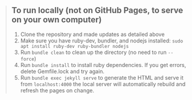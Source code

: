 > ## To run locally (not on GitHub Pages, to serve on your own computer)
>
> 1. Clone the repository and made updates as detailed above
> 1. Make sure you have ruby-dev, bundler, and nodejs installed: `sudo apt install ruby-dev ruby-bundler nodejs`
> 1. Run `bundle clean` to clean up the directory (no need to run `--force`)
> 1. Run `bundle install` to install ruby dependencies. If you get errors, delete Gemfile.lock and try again.
> 1. Run `bundle exec jekyll serve` to generate the HTML and serve it from `localhost:4000` the local server will automatically rebuild and refresh the pages on change.
